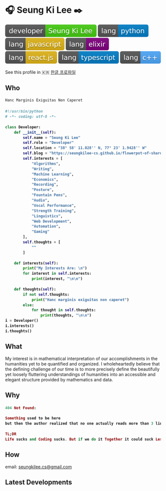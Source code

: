 # :headphones: Seung Ki Lee :black_nib:
![me](./assets/developer-SeungKiLee-brightgreen.svg)
![python](./assets/lang-python-blue.svg)
![javascript](./assets/lang-javascript-yellow.svg)
![elixir](./assets/lang-elixir-purple.svg)
![react.js](./assets/lang-react.js-yellow.svg)
![typescript](./assets/lang-typescript-blue.svg)
![c++](./assets/lang-cpp.svg)

See this profile in :kr: [한글 프로파일](README.ko.md)


## Who

```typescript
Hanc Marginis Exiguitas Non Caperet
```


<h4>

```python
#!/usr/bin/python
# -*- coding: utf-8 -*-

class Developer:
    def __init__(self):
        self.name = "Seung Ki Lee"
        self.role = "Developer"
        self.location = "38° 58' 11.028'' N, 77° 23' 1.9428'' W"
        self.blog = "https://seungkilee-cs.github.io/flowerpot-of-shard"
        self.interests = [
            "Algorithms",
            "Writing",
            "Machine Learning",
            "Economics",
            "Recording",
            "Posture",
            "Fountain Pens",
            "Audio",
            "Vocal Performance",
            "Strength Training",
            "Linguistics",
            "Web Development",
            "Automation",
            "Gaming"
        ],
        self.thoughts = [
            ""
        ]
        
    def interests(self):
        print("My Interests Are: \n") 
        for interest in self.interests:
            print(interest, "\n\n")
    
    def thoughts(self):
        if not self.thoughts:
            print("Hanc marginis exiguitas non caperet")
        else:
            for thought in self.thoughts:
                print(thoughts, "\n\n")
i = Developer()
i.interests()
i.thoughts()
```

</h4>


## What
My interest is in mathematical interpretation of our accomplishments in the humanities yet to be quantified and organized. I wholeheartedly believe that the defining challenge of our time is to more precisely define the beautifully yet loosely fluttering understandings of humanities into an accessible and elegant structure provided by mathematics and data.

## Why
<h4>

```elixir
404 Not Found:

Something used to be here
but then the author realized that no one actually reads more than 3 lines of text anymore.

TL;DR  
Life sucks and Coding sucks. But if we do it Together it could suck Less.

```
</h4>

## How
email: [seungkilee.cs@gmail.com](mailto:seungkilee.cs@gmail.com)

## Latest Developments

<!--
**seungkilee-cs/seungkilee-cs** is a ✨ _special_ ✨ repository because its `README.md` (this file) appears on your GitHub profile.

Here are some ideas to get you started:

- 🔭 I’m currently working on ...
- 🌱 I’m currently learning ...
- 👯 I’m looking to collaborate on ...
- 🤔 I’m looking for help with ...
- 💬 Ask me about ...
- 📫 How to reach me: ...
- 😄 Pronouns: ...
- ⚡ Fun fact: ...

-->
